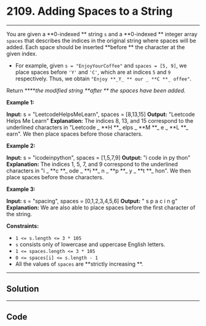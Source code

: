 # 2109. Adding Spaces to a String

---

You are given a **0-indexed ** string `s` and a **0-indexed ** integer array `spaces` that describes the indices in the original string where spaces will be added. Each space should be inserted **before ** the character at the given index.

  * For example, given `s = "EnjoyYourCoffee"` and `spaces = [5, 9]`, we place spaces before `'Y'` and `'C'`, which are at indices `5` and `9` respectively. Thus, we obtain `"Enjoy **_Y_ ** our _ **C **_ offee"`.



Return ****_the modified string **after ** the spaces have been added._

 

**Example 1:**


**Input:** s = "LeetcodeHelpsMeLearn", spaces = [8,13,15]
**Output:** "Leetcode Helps Me Learn"
**Explanation:** 
The indices 8, 13, and 15 correspond to the underlined characters in "Leetcode _ **H **_ elps _ **M **_ e _ **L **_ earn".
We then place spaces before those characters.


**Example 2:**


**Input:** s = "icodeinpython", spaces = [1,5,7,9]
**Output:** "i code in py thon"
**Explanation:**
The indices 1, 5, 7, and 9 correspond to the underlined characters in "i _ **c **_ ode _ **i **_ n _ **p **_ y _ **t **_ hon".
We then place spaces before those characters.


**Example 3:**


**Input:** s = "spacing", spaces = [0,1,2,3,4,5,6]
**Output:** " s p a c i n g"
**Explanation:**
We are also able to place spaces before the first character of the string.


 

**Constraints:**

  * `1 <= s.length <= 3 * 105`
  * `s` consists only of lowercase and uppercase English letters.
  * `1 <= spaces.length <= 3 * 105`
  * `0 <= spaces[i] <= s.length - 1`
  * All the values of `spaces` are **strictly increasing **.

---

## Solution



---

## Code
```python


```